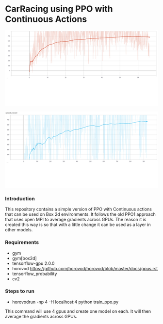 # CarRacing using PPO with Continuous Actions

![Custom Model Rewards](Custom%20Model.png)

![Stable Baselines Rewards](Stable%20Baselines.png)

### Introduction
This repository contains a simple version of PPO with Continuous actions that can be used on Box 2d environments.
It follows the old PPO1 approach that uses open MPI to average gradients across GPUs. 
The reason it is created this way is so that with a little change it can be used as a layer in other models.

### Requirements
- gym
- gym[box2d]
- tensorflow-gpu 2.0.0
- horovod https://github.com/horovod/horovod/blob/master/docs/gpus.rst
- tensorflow_probability
- cv2

### Steps to run
- horovodrun -np 4 -H localhost:4 python train_ppo.py

This command will use 4 gpus and create one model on each. It will then average the gradients across GPUs. 
 
